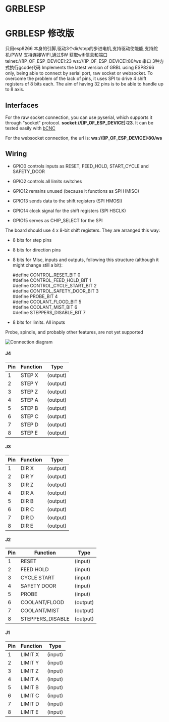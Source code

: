 # GRBLESP
# GRBLESP 修改版

只用esp8266 本身的引脚,驱动3个dir/step的步进电机,支持驱动使能能,支持舵机/PWM
支持连接WIFI,通过$W 获取wifi信息和端口
  telnet://[IP_OF_ESP_DEVICE]:23
  ws://[IP_OF_ESP_DEVICE]:80/ws
  串口
3种方式执行gcode代码
Implements the latest version of GRBL using ESP8266 only, being able to connect by serial port, raw socket or websocket. 
To overcome the problem of the lack of pins, it uses SPI to drive 4 shift registers of 8 bits each. The aim of having
32 pins is to be able to handle up to 8 axis.

Interfaces
----------

For the raw socket connection, you can use pyserial, which supports it through "socket" protocol.
**socket://[IP_OF_ESP_DEVICE]:23**. It can be tested easily with [bCNC](https://github.com/vlachoudis/bCNC)


For the websocket connection, the url is: **ws://[IP_OF_ESP_DEVICE]:80/ws**


Wiring
------

- GPIO0 controls inputs as RESET, FEED_HOLD, START_CYCLE and SAFETY_DOOR

- GPIO2 controls all limits switches

- GPIO12 remains unused (because it functions as SPI HMISO)

- GPIO13 sends data to the shift registers (SPI HMOSI)

- GPIO14 clock signal for the shift registers (SPI HSCLK)

- GPIO15 serves as CHIP_SELECT for the SPI

The board should use 4 x 8-bit shift registers. They are arranged this way:
- 8 bits for step pins
- 8 bits for direction pins
- 8 bits for Misc, inputs and outputs, following this structure (although it might change still a bit):

  #define CONTROL_RESET_BIT         0  
  #define CONTROL_FEED_HOLD_BIT     1  
  #define CONTROL_CYCLE_START_BIT   2  
  #define CONTROL_SAFETY_DOOR_BIT   3  
  #define PROBE_BIT                 4  
  #define COOLANT_FLOOD_BIT         5  
  #define COOLANT_MIST_BIT          6    
  #define STEPPERS_DISABLE_BIT      7

- 8 bits for limits. All inputs

Probe, spindle, and probably other features, are not yet supported

![Connection diagram](https://github.com/gcobos/grblesp/blob/master/schemas/spi-connection_schem.png)

#### J4
|Pin|Function|Type|
|-|-|-|
| 1 | STEP X | (output) |
| 2 | STEP Y | (output) |
| 3 | STEP Z | (output) |
| 4 | STEP A | (output) |
| 5 | STEP B | (output) |
| 6 | STEP C | (output) |
| 7 | STEP D | (output) |
| 8 | STEP E | (output) |

#### J3
|Pin|Function|Type|
|-|-|-|
| 1 | DIR X |(output) |
| 2 | DIR Y |(output) |
| 3 | DIR Z |(output) |
| 4 | DIR A |(output) |
| 5 | DIR B |(output) |
| 6 | DIR C |(output) |
| 7 | DIR D |(output) |
| 8 | DIR E |(output) |

#### J2
|Pin|Function|Type|
|-|-|-|
| 1 | RESET | (input) |
| 2 | FEED HOLD | (input) |
| 3 | CYCLE START | (input) |
| 4 | SAFETY DOOR | (input) |
| 5 | PROBE | (input) |
| 6 | COOLANT/FLOOD  |(output) |
| 7 | COOLANT/MIST  |(output) |
| 8 | STEPPERS_DISABLE |(output) |

#### J1
|Pin|Function|Type|
|-|-|-|
| 1 | LIMIT X | (input) |
| 2 | LIMIT Y | (input) |
| 3 | LIMIT Z | (input) |
| 4 | LIMIT A | (input) |
| 5 | LIMIT B | (input) |
| 6 | LIMIT C | (input) |
| 7 | LIMIT D | (input) |
| 8 | LIMIT E | (input) |
